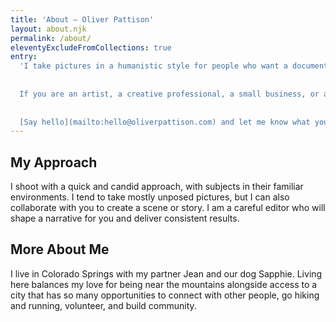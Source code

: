 ```yaml
---
title: 'About – Oliver Pattison'
layout: about.njk
permalink: /about/
eleventyExcludeFromCollections: true
entry: 
  'I take pictures in a humanistic style for people who want a document of their work and life.
  
  
  If you are an artist, a creative professional, a small business, or a non-profit organization seeking to tell your story through candid photography, you should reach out. I can help you showcase your mission, your talent, your distinct personality, your purpose through bold photography.
  
  
  [Say hello](mailto:hello@oliverpattison.com) and let me know what you’re looking for.'
---
```


## My Approach

I shoot with a quick and candid approach, with subjects in their familiar environments. I tend to take mostly unposed pictures, but I can also collaborate with you to create a scene or story. I am a careful editor who will shape a narrative for you and deliver consistent results.

## More About Me

I live in Colorado Springs with my partner Jean and our dog Sapphie. Living here balances my love for being near the mountains alongside access to a city that has so many opportunities to connect with other people, go hiking and running, volunteer, and build community.